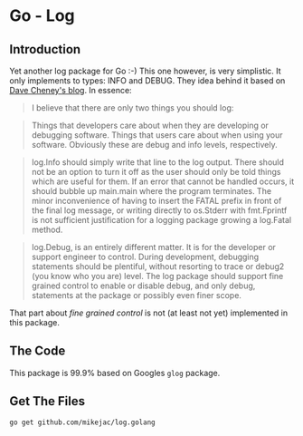 # Go - Log
## Introduction
Yet another log package for Go :-) This one however, is very simplistic. It only implements to types: INFO and DEBUG. They idea behind it based on [Dave Cheney's blog](http://dave.cheney.net/2015/11/05/lets-talk-about-logging). In essence:


>I believe that there are only two things you should log:

>Things that developers care about when they are developing or debugging software.
Things that users care about when using your software.
Obviously these are debug and info levels, respectively.

>log.Info should simply write that line to the log output. There should not be an option to turn it off as the user should only be told things which are useful for them. If an error that cannot be handled occurs, it should bubble up main.main where the program terminates. The minor inconvenience of having to insert the FATAL prefix in front of the final log message, or writing directly to os.Stderr with fmt.Fprintf is not sufficient justification for a logging package growing a log.Fatal method.

>log.Debug, is an entirely different matter. It is for the developer or support engineer to control. During development, debugging statements should be plentiful, without resorting to trace or debug2 (you know who you are) level. The log package should support fine grained control to enable or disable debug, and only debug, statements at the package or possibly even finer scope.

That part about *fine grained control* is not (at least not yet) implemented in this package.
## The Code
This package is 99.9% based on Googles ```glog``` package.
## Get The Files
```
go get github.com/mikejac/log.golang
```